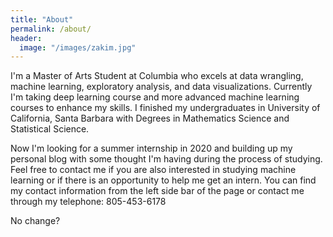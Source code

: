 ```yaml
---
title: "About"
permalink: /about/
header:
  image: "/images/zakim.jpg"
---
```


I'm a Master of Arts Student at Columbia who excels at data wrangling, machine learning, exploratory analysis, and data visualizations. Currently I'm taking deep learning course and more advanced machine learning courses to enhance my skills. I finished my undergraduates in University of California, Santa Barbara with Degrees in Mathematics Science and Statistical Science. 

Now I'm looking for a summer internship in 2020 and building up my personal blog with some thought I'm having during the process of studying. Feel free to contact me if you are also interested in studying machine learning or if there is an opportunity to help me get an intern. You can find my contact information from the left side bar of the page or contact me through my telephone: 805-453-6178


No change?
